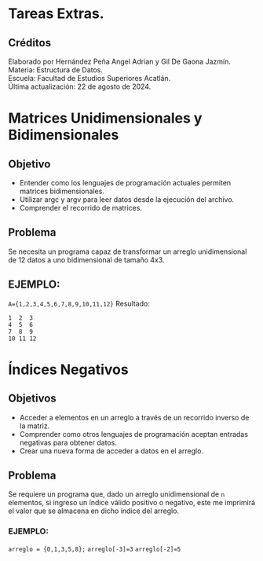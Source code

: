 # Tareas Extras.

## Créditos
Elaborado por Hernández Peña Angel Adrian y Gil De Gaona Jazmín.  
Materia: Estructura de Datos.  
Escuela: Facultad de Estudios Superiores Acatlán.  
Última actualización: 22 de agosto de 2024.  

# Matrices Unidimensionales y Bidimensionales

## Objetivo

- Entender como los lenguajes de programación actuales permiten matrices bidimensionales.  
- Utilizar argc y argv para leer datos desde la ejecución del archivo.  
- Comprender el recorrido de matrices.  

## Problema

Se necesita un programa capaz de transformar un arreglo unidimensional de 12 datos a uno bidimensional de tamaño 4x3.  

## EJEMPLO:
`A={1,2,3,4,5,6,7,8,9,10,11,12}`
Resultado:  
```
1  2  3  
4  5  6  
7  8  9  
10 11 12  
```

# Índices Negativos

## Objetivos

- Acceder a elementos en un arreglo a través de un recorrido inverso de la matriz.  
- Comprender como otros lenguajes de programación aceptan entradas negativas para obtener datos.  
- Crear una nueva forma de acceder a datos en el arreglo.  

## Problema

Se requiere un programa que, dado un arreglo unidimensional de `n` elementos, si ingreso un índice válido positivo o negativo, este me imprimirá el valor que se almacena en dicho índice del arreglo.

### EJEMPLO:
`arreglo = {0,1,3,5,8};`
`arreglo[-3]=3`
`arreglo[-2]=5`  